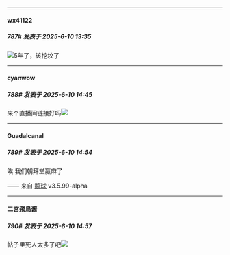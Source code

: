 ﻿
*****

####  wx41122  
##### 787#       发表于 2025-6-10 13:35

<img src="https://static.stage1st.com/image/smiley/face2017/037.png" referrerpolicy="no-referrer">5年了，该挖坟了


*****

####  cyanwow  
##### 788#       发表于 2025-6-10 14:45

来个直播间链接好吗<img src="https://static.stage1st.com/image/smiley/face2017/067.png" referrerpolicy="no-referrer">


*****

####  Guadalcanal  
##### 789#       发表于 2025-6-10 14:54

唉 我们朝拜堂赢麻了

—— 来自 [鹅球](https://www.pgyer.com/xfPejhuq) v3.5.99-alpha

*****

####  二宮飛鳥酱  
##### 790#       发表于 2025-6-10 14:57

帖子里死人太多了吧<img src="https://static.stage1st.com/image/smiley/face2017/163.png" referrerpolicy="no-referrer">

